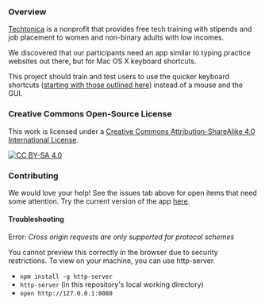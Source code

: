 ### Overview
[Techtonica](https://techtonica.org) is a nonprofit that provides free tech training with stipends and job placement to women and non-binary adults with low incomes. 

We discovered that our participants need an app similar to typing practice websites out there, but for Mac OS X keyboard shortcuts. 

This project should train and test users to use the quicker keyboard shortcuts ([starting with those outlined here](https://github.com/Techtonica/keyboard-shortcuts-practice/issues/3)) instead of a mouse and the GUI.

### Creative Commons Open-Source License
This work is licensed under a [Creative Commons Attribution-ShareAlike 4.0 International License](https://creativecommons.org/licenses/by-sa/4.0/legalcode).

[![CC BY-SA 4.0](https://i.creativecommons.org/l/by-sa/4.0/88x31.png)](https://creativecommons.org/licenses/by-sa/4.0/legalcode)

### Contributing

We would love your help! See the issues tab above for open items that need some attention.
Try the current version of the app [here](https://techtonica.github.io/keyboard-shortcuts-practice/).

#### Troubleshooting

Error: *Cross origin requests are only supported for protocol schemes*

You cannot preview this correctly in the browser due to security restrictions. To view on your machine, you can use http-server.

* `npm install -g http-server`
* `http-server` (in this repository's local working directory)
* `open http://127.0.0.1:8080`
